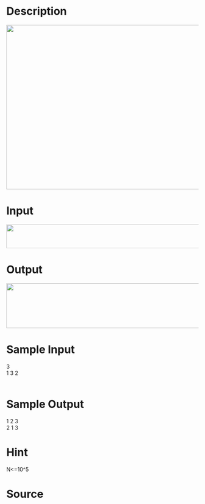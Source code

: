 
# Description

<div class="content"><p><img height="430" width="775" alt="" src="/source/bzoj/2835/img/aHR0cHM6Ly9seWRzeS5jb20vSnVkZ2VPbmxpbmUvdXBsb2FkLzIwMTMwMy8xKDEpLmpwZw==.jpg"/></p></div>

# Input

<div class="content"><p><img height="62" width="632" alt="" src="/source/bzoj/2835/img/aHR0cHM6Ly9seWRzeS5jb20vSnVkZ2VPbmxpbmUvdXBsb2FkLzIwMTMwMy8yKDEpLmpwZw==.jpg"/></p></div>

# Output

<div class="content"><p><img height="117" width="754" alt="" src="/source/bzoj/2835/img/aHR0cHM6Ly9seWRzeS5jb20vSnVkZ2VPbmxpbmUvdXBsb2FkLzIwMTMwMy8zKDEpLmpwZw==.jpg"/></p></div>

# Sample Input

<div class="content"><span class="sampledata">3<br/>
1 3 2<br/>
<br/>
</span></div>

# Sample Output

<div class="content"><span class="sampledata">1 2 3<br/>
2 1 3<br/>
</span></div>

# Hint

<div class="content"><p></p><p>N&lt;=10^5</p><p></p></div>

# Source

<div class="content"><p><a href="problemset.php?search="></a></p></div>

